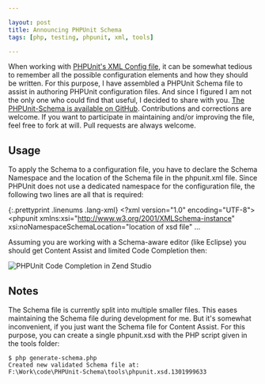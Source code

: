 ```yaml
---

layout: post
title: Announcing PHPUnit Schema
tags: [php, testing, phpunit, xml, tools]

---
```


When working with [PHPUnit's XML Config file][1], it can be somewhat tedious to remember all the possible configuration elements and how they should be written. For this purpose, I have assembled a PHPUnit Schema file to assist in authoring PHPUnit configuration files. And since I figured I am not the only one who could find that useful, I decided to share with you. [The PHPUnit-Schema is available on GitHub][2]. Contributions and corrections are welcome. If you want to participate in maintaining and/or improving the file, feel free to fork at will. Pull requests are always welcome.

## Usage
To apply the Schema to a configuration file, you have to declare the Schema Namespace and the location of the Schema file in the phpunit.xml file. Since PHPUnit does not use a dedicated namespace for the configuration file, the following two lines are all that is required:

{:.prettyprint .linenums .lang-xml}
    <?xml version="1.0" encoding="UTF-8">
    <phpunit
        xmlns:xsi="http://www.w3.org/2001/XMLSchema-instance"
        xsi:noNamespaceSchemaLocation="location of xsd file"
    …

Assuming you are working with a Schema-aware editor (like Eclipse) you should get Content Assist and limited Code Completion then:

![PHPUnit Code Completion in Zend Studio](http://getfile6.posterous.com/getfile/files.posterous.com/temp-2011-04-05/DvoeugziugHDficnvvxlEihpiFnlFujsuykevlcasnfmpyyqCuxjldeuymbx/ContentAssist.png.thumb100.png?content_part=lBazhtDHCkAGiHGfIeqm)

## Notes

The Schema file is currently split into multiple smaller files. This eases maintaining the Schema file during development for me. But it's somewhat inconvenient, if you just want the Schema file for Content Assist. For this purpose, you can create a single phpunit.xsd with the PHP script given in the tools folder:

    $ php generate-schema.php
    Created new validated Schema file at:
    F:\Work\code\PHPUnit-Schema\tools\phpunit.xsd.1301999633


  [1]: http://www.phpunit.de/manual/current/en/appendixes.configuration.html
  [2]: https://github.com/gooh/phpunit-schema
